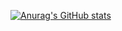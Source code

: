 
[![Anurag's GitHub stats](https://github-readme-stats.vercel.app/api?username=ABF7470)](https://github.com/anuraghazra/github-readme-stats)
